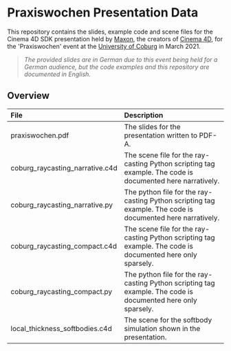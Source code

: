 # Praxiswochen Presentation Data

 This repository contains the slides, example code and scene files for the Cinema 4D SDK presentation held by [Maxon](https://www.maxon.net/en/), the creators of [Cinema 4D](https://www.maxon.net/en/cinema-4d), for the 'Praxiswochen' event at the [University of Coburg](https://www.hs-coburg.de/studium/bachelor/technik-informatik/visual-computing.html) in March 2021.
 
> *The provided slides are in German due to this event being held for a German audience, but the code examples and this repository are documented in English.*

## Overview

| File | Description |
| :- | :- |
| praxiswochen.pdf | The slides for the presentation written to PDF-A. |
| coburg_raycasting_narrative.c4d | The scene file for the ray-casting Python scripting tag example. The code is documented here narratively. |
| coburg_raycasting_narrative.py | The python file for the ray-casting Python scripting tag example. The code is documented here narratively. |
| coburg_raycasting_compact.c4d | The scene file for the ray-casting Python scripting tag example. The code is documented here only sparsely. |
| coburg_raycasting_compact.py | The python file for the ray-casting Python scripting tag example. The code is documented here only sparsely. |
| local_thickness_softbodies.c4d | The scene for the softbody simulation shown in the presentation. |

